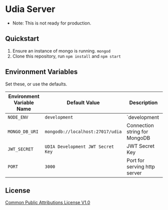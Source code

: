 # Udia Server

* Note: This is not ready for production.

## Quickstart

1. Ensure an instance of mongo is running. `mongod`
2. Clone this repository, run `npm install` and `npm start`

## Environment Variables

Set these, or use the defaults.

| Environment Variable Name | Default Value                     | Description                   |
|---------------------------|-----------------------------------|-------------------------------|
| `NODE_ENV`                | `development`                     | `development | test | prod`   |
| `MONGO_DB_URI`            | `mongodb://localhost:27017/udia`  | Connection string for MongoDB |
| `JWT_SECRET`              | `UDIA Development JWT Secret Key` | JWT Secret Key                |
| `PORT`                    | `3000`                            | Port for serving http server  |

## License

[Common Public Attributions License V1.0](LICENSE)
